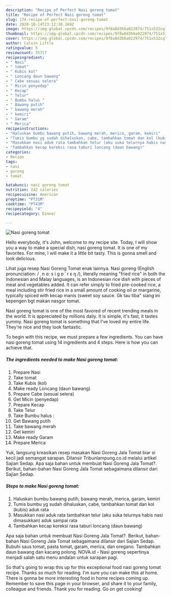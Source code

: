 ```yaml
---
description: "Recipe of Perfect Nasi goreng tomat"
title: "Recipe of Perfect Nasi goreng tomat"
slug: 174-recipe-of-perfect-nasi-goreng-tomat
date: 2020-10-14T23:12:30.269Z
image: https://img-global.cpcdn.com/recipes/9f8a8d3b6a022974/751x532cq70/nasi-goreng-tomat-foto-resep-utama.jpg
thumbnail: https://img-global.cpcdn.com/recipes/9f8a8d3b6a022974/751x532cq70/nasi-goreng-tomat-foto-resep-utama.jpg
cover: https://img-global.cpcdn.com/recipes/9f8a8d3b6a022974/751x532cq70/nasi-goreng-tomat-foto-resep-utama.jpg
author: Calvin Little
ratingvalue: 5
reviewcount: 35717
recipeingredient:
- " Nasi"
- " tomat"
- " Kubis kol"
- " Loncang daun bawang"
- " Cabe sesuai selera"
- " Micin penyedap"
- " Kecap"
- " Telur"
- " Bumbu halus "
- " Bawang putih"
- " bawang merah"
- " kemiri"
- " Garam"
- " Merica"
recipeinstructions:
- "Haluskan bumbu bawang putih, bawang merah, merica, garam, kemiri"
- "Tumis bumbu yg sudah dihaluskan, cabe, tambahkan tomat dan kol (kubis) aduk rata"
- "Masukkan nasi aduk rata tambahkan telur (aku suka telurnya habis nasi dimasukkan) aduk sampai rata"
- "Tambahkan kecap koreksi rasa taburi loncang (daun bawang)"
categories:
- Recipe
tags:
- nasi
- goreng
- tomat

katakunci: nasi goreng tomat 
nutrition: 242 calories
recipecuisine: American
preptime: "PT31M"
cooktime: "PT43M"
recipeyield: "4"
recipecategory: Dinner

---
```



![Nasi goreng tomat](https://img-global.cpcdn.com/recipes/9f8a8d3b6a022974/751x532cq70/nasi-goreng-tomat-foto-resep-utama.jpg)

Hello everybody, it's John, welcome to my recipe site. Today, I will show you a way to make a special dish, nasi goreng tomat. It is one of my favorites. For mine, I will make it a little bit tasty. This is gonna smell and look delicious.

Lihat juga resep Nasi Goreng Tomat enak lainnya. Nasi goreng (English pronunciation: / ˌ n ɑː s i ɡ ɒ ˈ r ɛ ŋ /), literally meaning &#34;fried rice&#34; in both the Indonesian and Malay languages, is an Indonesian rice dish with pieces of meat and vegetables added. It can refer simply to fried pre-cooked rice, a meal including stir fried rice in a small amount of cooking oil or margarine, typically spiced with kecap manis (sweet soy sauce. Gk tau tiba&#34; siang ini kepengen bgt makan nasgor tomat.

Nasi goreng tomat is one of the most favored of recent trending meals in the world. It is appreciated by millions daily. It is simple, it's fast, it tastes yummy. Nasi goreng tomat is something that I've loved my entire life. They're nice and they look fantastic.


To begin with this recipe, we must prepare a few ingredients. You can have nasi goreng tomat using 14 ingredients and 4 steps. Here is how you can achieve that.

<!--inarticleads1-->

##### The ingredients needed to make Nasi goreng tomat:

1. Prepare  Nasi
1. Take  tomat
1. Take  Kubis (kol)
1. Make ready  Loncang (daun bawang)
1. Prepare  Cabe (sesuai selera)
1. Get  Micin (penyedap)
1. Prepare  Kecap
1. Take  Telur
1. Take  Bumbu halus :
1. Get  Bawang putih
1. Take  bawang merah
1. Get  kemiri
1. Make ready  Garam
1. Prepare  Merica


Yuk, langsung kreasikan resep masakan Nasi Goreng Jala Tomat biar si kecil jadi semangat sarapan. Dilansir Tribunlampung.co.id melalui artikel Sajian Sedap. Apa saja bahan untuk membuat Nasi Goreng Jala Tomat?. Berikut, bahan-bahan Nasi Goreng Jala Tomat sebagaimana dilansir dari Sajian Sedap. 

<!--inarticleads2-->

##### Steps to make Nasi goreng tomat:

1. Haluskan bumbu bawang putih, bawang merah, merica, garam, kemiri
1. Tumis bumbu yg sudah dihaluskan, cabe, tambahkan tomat dan kol (kubis) aduk rata
1. Masukkan nasi aduk rata tambahkan telur (aku suka telurnya habis nasi dimasukkan) aduk sampai rata
1. Tambahkan kecap koreksi rasa taburi loncang (daun bawang)


Apa saja bahan untuk membuat Nasi Goreng Jala Tomat?. Berikut, bahan-bahan Nasi Goreng Jala Tomat sebagaimana dilansir dari Sajian Sedap. Bubuhi saus tomat, pasta tomat, garam, merica, dan oregano. Tambahkan daun bawang dan kacang polong. NOVA.id - Nasi goreng sepertinya menjadi salah satu menu andalan untuk sarapan pagi. 

So that's going to wrap this up for this exceptional food nasi goreng tomat recipe. Thanks so much for reading. I'm sure you can make this at home. There is gonna be more interesting food in home recipes coming up. Remember to save this page in your browser, and share it to your family, colleague and friends. Thank you for reading. Go on get cooking!
